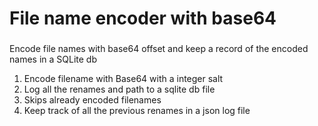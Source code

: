 <h1 align="left">File name encoder with base64</h1>

###

<p align="left">Encode file names with base64 offset and keep a record of the encoded names in a SQLite db</p>

<ol>
<li class="has-line-data" data-line-start="1" data-line-end="2">Encode filename with Base64 with a integer salt</li>
<li class="has-line-data" data-line-start="2" data-line-end="3">Log all the renames and path to a sqlite db file</li>
<li class="has-line-data" data-line-start="3" data-line-end="4">Skips already encoded filenames</li>
<li class="has-line-data" data-line-start="4" data-line-end="5">Keep track of all the previous renames in a json log file</li>
</ol>

###
